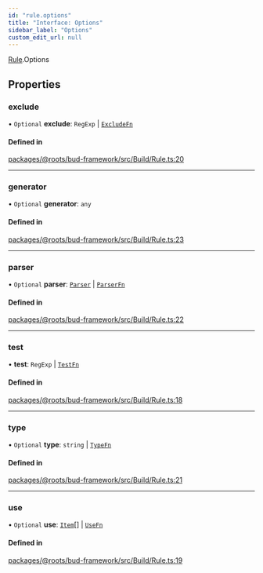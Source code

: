 ```yaml
---
id: "rule.options"
title: "Interface: Options"
sidebar_label: "Options"
custom_edit_url: null
---
```


[Rule](../modules/rule.md).Options

## Properties

### exclude

• `Optional` **exclude**: `RegExp` \| [`ExcludeFn`](../modules/rule.md#excludefn)

#### Defined in

[packages/@roots/bud-framework/src/Build/Rule.ts:20](https://github.com/roots/bud/blob/7200ac65/packages/@roots/bud-framework/src/Build/Rule.ts#L20)

___

### generator

• `Optional` **generator**: `any`

#### Defined in

[packages/@roots/bud-framework/src/Build/Rule.ts:23](https://github.com/roots/bud/blob/7200ac65/packages/@roots/bud-framework/src/Build/Rule.ts#L23)

___

### parser

• `Optional` **parser**: [`Parser`](../modules/rule.md#parser) \| [`ParserFn`](../modules/rule.md#parserfn)

#### Defined in

[packages/@roots/bud-framework/src/Build/Rule.ts:22](https://github.com/roots/bud/blob/7200ac65/packages/@roots/bud-framework/src/Build/Rule.ts#L22)

___

### test

• **test**: `RegExp` \| [`TestFn`](../modules/rule.md#testfn)

#### Defined in

[packages/@roots/bud-framework/src/Build/Rule.ts:18](https://github.com/roots/bud/blob/7200ac65/packages/@roots/bud-framework/src/Build/Rule.ts#L18)

___

### type

• `Optional` **type**: `string` \| [`TypeFn`](../modules/rule.md#typefn)

#### Defined in

[packages/@roots/bud-framework/src/Build/Rule.ts:21](https://github.com/roots/bud/blob/7200ac65/packages/@roots/bud-framework/src/Build/Rule.ts#L21)

___

### use

• `Optional` **use**: [`Item`](item.md)[] \| [`UseFn`](../modules/rule.md#usefn)

#### Defined in

[packages/@roots/bud-framework/src/Build/Rule.ts:19](https://github.com/roots/bud/blob/7200ac65/packages/@roots/bud-framework/src/Build/Rule.ts#L19)
